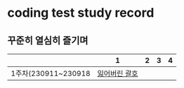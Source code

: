 # coding test study record
## 꾸준히 열심히 즐기며
| |1|2|3|4|
|:-:|:-:|:-:|:-:|:-:|
|1주차(230911~230918|[잃어버린 괄호](https://www.acmicpc.net/problem/1541)
